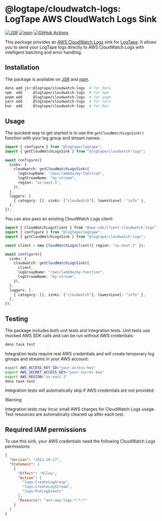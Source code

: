 @logtape/cloudwatch-logs: LogTape AWS CloudWatch Logs Sink
==========================================================

[![JSR][JSR badge]][JSR]
[![npm][npm badge]][npm]
[![GitHub Actions][GitHub Actions badge]][GitHub Actions]

This package provides an [AWS CloudWatch Logs] sink for [LogTape]. It allows you to
send your LogTape logs directly to AWS CloudWatch Logs with intelligent batching
and error handling.

[JSR]: https://jsr.io/@logtape/cloudwatch-logs
[JSR badge]: https://jsr.io/badges/@logtape/cloudwatch-logs
[npm]: https://www.npmjs.com/package/@logtape/cloudwatch-logs
[npm badge]: https://img.shields.io/npm/v/@logtape/cloudwatch-logs?logo=npm
[GitHub Actions]: https://github.com/dahlia/logtape/actions/workflows/main.yaml
[GitHub Actions badge]: https://github.com/dahlia/logtape/actions/workflows/main.yaml/badge.svg
[AWS CloudWatch Logs]: https://aws.amazon.com/cloudwatch/
[LogTape]: https://logtape.org/


Installation
------------

The package is available on [JSR] and [npm].

~~~~ bash
deno add jsr:@logtape/cloudwatch-logs  # for Deno
npm  add     @logtape/cloudwatch-logs  # for npm
pnpm add     @logtape/cloudwatch-logs  # for pnpm
yarn add     @logtape/cloudwatch-logs  # for Yarn
bun  add     @logtape/cloudwatch-logs  # for Bun
~~~~


Usage
-----

The quickest way to get started is to use the `getCloudWatchLogsSink()` function
with your log group and stream names:

~~~~ typescript
import { configure } from "@logtape/logtape";
import { getCloudWatchLogsSink } from "@logtape/cloudwatch-logs";

await configure({
  sinks: {
    cloudwatch: getCloudWatchLogsSink({
      logGroupName: "/aws/lambda/my-function",
      logStreamName: "my-stream",
      region: "us-east-1",
    }),
  },
  loggers: [
    { category: [], sinks: ["cloudwatch"], lowestLevel: "info" },
  ],
});
~~~~

You can also pass an existing CloudWatch Logs client:

~~~~ typescript
import { CloudWatchLogsClient } from "@aws-sdk/client-cloudwatch-logs";
import { configure } from "@logtape/logtape";
import { getCloudWatchLogsSink } from "@logtape/cloudwatch-logs";

const client = new CloudWatchLogsClient({ region: "us-east-1" });

await configure({
  sinks: {
    cloudwatch: getCloudWatchLogsSink({
      client,
      logGroupName: "/aws/lambda/my-function",
      logStreamName: "my-stream",
    }),
  },
  loggers: [
    { category: [], sinks: ["cloudwatch"], lowestLevel: "info" },
  ],
});
~~~~


Testing
-------

The package includes both unit tests and integration tests. Unit tests use
mocked AWS SDK calls and can be run without AWS credentials:

~~~~ bash
deno task test
~~~~

Integration tests require real AWS credentials and will create temporary log
groups and streams in your AWS account:

~~~~ bash
export AWS_ACCESS_KEY_ID="your-access-key"
export AWS_SECRET_ACCESS_KEY="your-secret-key"
export AWS_REGION="us-east-1"
deno task test
~~~~

Integration tests will automatically skip if AWS credentials are not provided.

> [!WARNING]
> Integration tests may incur small AWS charges for CloudWatch Logs usage.
> Test resources are automatically cleaned up after each test.


Required IAM permissions
------------------------

To use this sink, your AWS credentials need the following CloudWatch Logs
permissions:

~~~~ json
{
  "Version": "2012-10-17",
  "Statement": [
    {
      "Effect": "Allow",
      "Action": [
        "logs:CreateLogGroup",
        "logs:CreateLogStream",
        "logs:PutLogEvents"
      ],
      "Resource": "arn:aws:logs:*:*:*"
    }
  ]
}
~~~~
